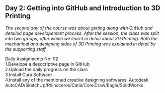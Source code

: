 ## Day 2: Getting into GitHub and Introduction to 3D Printing

_The second day of the course was about getting along with GitHub and detailed page developement process. After the session, the class was split into two groups, after which we learnt in detail about 3D Printing. Both the mechanical and designing sides of 3D Printing was explained in detail by the supporting staff._

Daily Assignments No: 02
<br>
1.Develope a desccriptive page in GitHub
<br>
2.Upload the daily progress on the class
<br>
3.Install Cura Software
<br>
4.Install any of the mentioned creative designing softwares: Autodesk AutoCAD/SketchUp/Rhinoceros/Catia/CorelDraw/Eagle/SolidWorks
<br>
